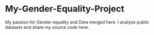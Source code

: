 # My-Gender-Equality-Project
My passion for Gender equality and Data merged here. I analyze public datasets and share my source code here. 
